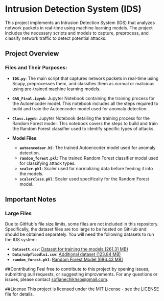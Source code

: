 # Intrusion Detection System (IDS)

This project implements an Intrusion Detection System (IDS) that analyzes network packets in real-time using machine learning models. The project includes the necessary scripts and models to capture, preprocess, and classify network traffic to detect potential attacks.

## Project Overview

### Files and Their Purposes:

- **`IDS.py`**: The main script that captures network packets in real-time using Scapy, preprocesses them, and classifies them as normal or malicious using pre-trained machine learning models.

- **`GAN_Final.ipynb`**: Jupyter Notebook containing the training process for the Autoencoder model. This notebook includes all the steps required to build and train the Autoencoder model used for anomaly detection.

- **`Class.ipynb`**: Jupyter Notebook detailing the training process for the Random Forest model. This notebook covers the steps to build and train the Random Forest classifier used to identify specific types of attacks.

- **Model Files**:
  - **`autoencodeur.h5`**: The trained Autoencoder model used for anomaly detection.
  - **`random_forest.pkl`**: The trained Random Forest classifier model used for classifying attack types.
  - **`scaler.pkl`**: Scaler used for normalizing data before feeding it into the models.
  - **`scalerclass.pkl`**: Scaler used specifically for the Random Forest model.

## Important Notes

### Large Files

Due to GitHub's file size limits, some files are not included in this repository. Specifically, the dataset files are too large to be hosted on GitHub and should be obtained separately. You will need the following datasets to run the IDS system:

- **`Datasett.csv`**: [Dataset for training the models (261.31 MB)](https://drive.google.com/file/d/1lKB3wMM3wk72waHIjjNtSR28L6HhO_si/view?usp=drive_link)
- **`Data/udpfloodloi.csv`**: [Additional dataset (123.84 MB)](https://drive.google.com/file/d/1oYmXOolXgf1B6wu_x2qTgLC31xNIy64n/view?usp=drive_link)
- **`random_forest.pkl`**: [Random Forest Model (686.43 MB)](https://drive.google.com/file/d/1oBdqaRixYc7ObbY1Gll4VyzjoNBNYwnl/view?usp=drive_link)

##Contributing
Feel free to contribute to this project by opening issues, submitting pull requests, or suggesting improvements. For any questions or issues, please contact sofianechikhso@gmail.com.

##License
This project is licensed under the MIT License - see the LICENSE file for details.
